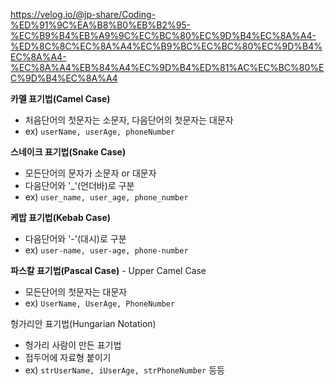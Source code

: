 https://velog.io/@jp-share/Coding-%ED%91%9C%EA%B8%B0%EB%B2%95-%EC%B9%B4%EB%A9%9C%EC%BC%80%EC%9D%B4%EC%8A%A4-%ED%8C%8C%EC%8A%A4%EC%B9%BC%EC%BC%80%EC%9D%B4%EC%8A%A4-%EC%8A%A4%EB%84%A4%EC%9D%B4%ED%81%AC%EC%BC%80%EC%9D%B4%EC%8A%A4

**카멜 표기법(Camel Case)**
- 처음단어의 첫문자는 소문자, 다음단어의 첫문자는 대문자
- ex) `userName, userAge, phoneNumber`

**스네이크 표기법(Snake Case)**
- 모든단어의 문자가 소문자 or 대문자
- 다음단어와 '_'(언더바)로 구분
- ex) `user_name, user_age, phone_number`

**케밥 표기법(Kebab Case)**
- 다음단어와 '-'(대시)로 구분
- ex) `user-name, user-age, phone-number`

**파스칼 표기법(Pascal Case)** - Upper Camel Case
- 모든단어의 첫문자는 대문자
- ex) `UserName, UserAge, PhoneNumber`

헝가리안 표기법(Hungarian Notation)
- 헝가리 사람이 만든 표기법
- 접두어에 자료형 붙이기
- ex) `strUserName, iUserAge, strPhoneNumber` 등등


